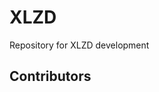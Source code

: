 # XLZD

Repository for XLZD development



## Contributors
<!-- readme: collaborators -start -->
<!-- readme: collaborators -end -->
